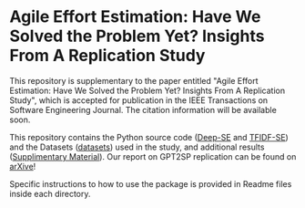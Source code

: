 # Agile Effort Estimation: Have We Solved the Problem Yet? Insights From A Replication Study

This repository is supplementary to the paper entitled "Agile Effort Estimation: Have We Solved the Problem Yet? Insights From A Replication Study", which is accepted for publication in the IEEE Transactions on Software Engineering Journal. The citation information will be available soon. 

This repository contains the Python source code ([Deep-SE](Deep-SE) and [TFIDF-SE](TFIDF-SE)) and the Datasets ([datasets](datasets)) used in the study, and additional results ([Supplimentary Material](OnlineAppendix/SupplementaryMaterial_AgileEffortEstimation_HaveWeSolvedTheProblemYet_InsightsFromAReplicationStudy.pdf)).
Our report on GPT2SP replication can be found on [arXive](https://arxiv.org/abs/2209.00437)!

Specific instructions to how to use the package is provided in Readme files inside each directory. 
